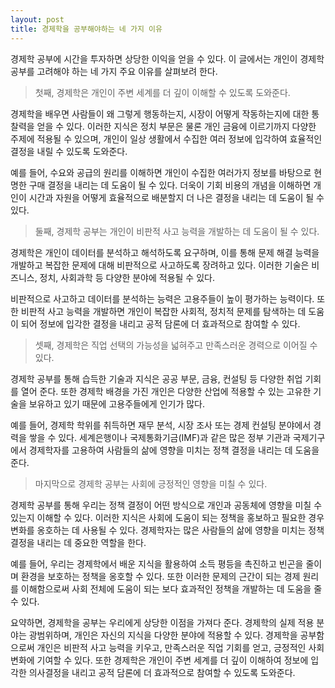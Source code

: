 ```yaml
---
layout: post
title: 경제학을 공부해야하는 네 가지 이유
---
```


경제학 공부에 시간을 투자하면 상당한 이익을 얻을 수 있다. 이 글에서는 개인이 경제학 공부를 고려해야 하는 네 가지 주요 이유를 살펴보려 한다.

> 첫째, 경제학은 개인이 주변 세계를 더 깊이 이해할 수 있도록 도와준다. 

경제학을 배우면 사람들이 왜 그렇게 행동하는지, 시장이 어떻게 작동하는지에 대한 통찰력을 얻을 수 있다. 이러한 지식은 정치 부문은 물론 개인 금융에 이르기까지 다양한 주제에 적용될 수 있으며, 개인이 일상 생활에서 수집한 여러 정보에 입각하여 효율적인 결정을 내릴 수 있도록 도와준다.

예를 들어, 수요와 공급의 원리를 이해하면 개인이 수집한 여러가지 정보를 바탕으로 현명한 구매 결정을 내리는 데 도움이 될 수 있다. 더욱이 기회 비용의 개념을 이해하면 개인이 시간과 자원을 어떻게 효율적으로 배분할지 더 나은 결정을 내리는 데 도움이 될 수 있다.

> 둘째, 경제학 공부는 개인이 비판적 사고 능력을 개발하는 데 도움이 될 수 있다. 

경제학은 개인이 데이터를 분석하고 해석하도록 요구하며, 이를 통해 문제 해결 능력을 개발하고 복잡한 문제에 대해 비판적으로 사고하도록 장려하고 있다. 이러한 기술은 비즈니스, 정치, 사회과학 등 다양한 분야에 적용될 수 있다.

비판적으로 사고하고 데이터를 분석하는 능력은 고용주들이 높이 평가하는 능력이다. 또한 비판적 사고 능력을 개발하면 개인이 복잡한 사회적, 정치적 문제를 탐색하는 데 도움이 되어 정보에 입각한 결정을 내리고 공적 담론에 더 효과적으로 참여할 수 있다.

> 셋째, 경제학은 직업 선택의 가능성을 넓혀주고 만족스러운 경력으로 이어질 수 있다. 

경제학 공부를 통해 습득한 기술과 지식은 공공 부문, 금융, 컨설팅 등 다양한 취업 기회를 열어 준다. 또한 경제학 배경을 가진 개인은 다양한 산업에 적용할 수 있는 고유한 기술을 보유하고 있기 때문에 고용주들에게 인기가 많다.

예를 들어, 경제학 학위를 취득하면 재무 분석, 시장 조사 또는 경제 컨설팅 분야에서 경력을 쌓을 수 있다. 세계은행이나 국제통화기금(IMF)과 같은 많은 정부 기관과 국제기구에서 경제학자를 고용하여 사람들의 삶에 영향을 미치는 정책 결정을 내리는 데 도움을 준다.

> 마지막으로 경제학 공부는 사회에 긍정적인 영향을 미칠 수 있다. 

경제학 공부를 통해 우리는 정책 결정이 어떤 방식으로 개인과 공동체에 영향을 미칠 수 있는지 이해할 수 있다. 이러한 지식은 사회에 도움이 되는 정책을 홍보하고 필요한 경우 변화를 옹호하는 데 사용될 수 있다. 경제학자는 많은 사람들의 삶에 영향을 미치는 정책 결정을 내리는 데 중요한 역할을 한다.

예를 들어, 우리는 경제학에서 배운 지식을 활용하여 소득 평등을 촉진하고 빈곤을 줄이며 환경을 보호하는 정책을 옹호할 수 있다. 또한 이러한 문제의 근간이 되는 경제 원리를 이해함으로써 사회 전체에 도움이 되는 보다 효과적인 정책을 개발하는 데 도움을 줄 수 있다.

요약하면, 경제학을 공부는 우리에게 상당한 이점을 가져다 준다. 경제학의 실제 적용 분야는 광범위하며, 개인은 자신의 지식을 다양한 분야에 적용할 수 있다. 경제학을 공부함으로써 개인은 비판적 사고 능력을 키우고, 만족스러운 직업 기회를 얻고, 긍정적인 사회 변화에 기여할 수 있다. 또한 경제학은 개인이 주변 세계를 더 깊이 이해하여 정보에 입각한 의사결정을 내리고 공적 담론에 더 효과적으로 참여할 수 있도록 도와준다.
